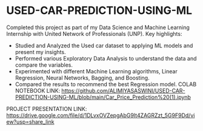 # USED-CAR-PREDICTION-USING-ML
Completed this project as part of my Data Science and Machine Learning Internship with United Network of Professionals (UNP). Key highlights:
- Studied and Analyzed the Used car dataset to applying ML models and present my insights. 
- Performed various Exploratory Data Analysis to understand the data and compare the variables.
- Experimented with different Machine Learning algorithms, Linear Regression, Neural Networks, Bagging, and Boosting.
- Compared the results to recommend the best Regression model. 
COLAB NOTEBOOK LINK:
https://github.com/ALIMIYASASWINI/USED-CAR-PREDICTION-USING-ML/blob/main/Car_Price_Prediction%20(1).ipynb

PROJECT PRESENTATION LINK: 
https://drive.google.com/file/d/1DLvxOVZepgAbG9It4ZAGRZzt_5G9F9Dd/view?usp=share_link
